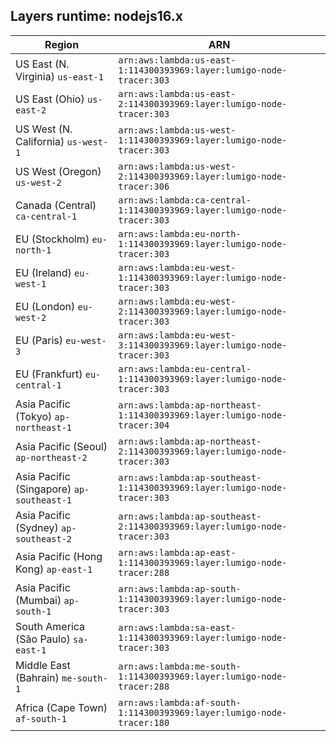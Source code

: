 Layers runtime: nodejs16.x
----
| Region | ARN |
| --- | --- |
|US East (N. Virginia)  `us-east-1`|`arn:aws:lambda:us-east-1:114300393969:layer:lumigo-node-tracer:303`|
|US East (Ohio)  `us-east-2`|`arn:aws:lambda:us-east-2:114300393969:layer:lumigo-node-tracer:303`|
|US West (N. California)  `us-west-1`|`arn:aws:lambda:us-west-1:114300393969:layer:lumigo-node-tracer:303`|
|US West (Oregon)  `us-west-2`|`arn:aws:lambda:us-west-2:114300393969:layer:lumigo-node-tracer:306`|
|Canada (Central)  `ca-central-1`|`arn:aws:lambda:ca-central-1:114300393969:layer:lumigo-node-tracer:303`|
|EU (Stockholm)  `eu-north-1`|`arn:aws:lambda:eu-north-1:114300393969:layer:lumigo-node-tracer:303`|
|EU (Ireland)  `eu-west-1`|`arn:aws:lambda:eu-west-1:114300393969:layer:lumigo-node-tracer:303`|
|EU (London)  `eu-west-2`|`arn:aws:lambda:eu-west-2:114300393969:layer:lumigo-node-tracer:303`|
|EU (Paris)  `eu-west-3`|`arn:aws:lambda:eu-west-3:114300393969:layer:lumigo-node-tracer:303`|
|EU (Frankfurt)  `eu-central-1`|`arn:aws:lambda:eu-central-1:114300393969:layer:lumigo-node-tracer:303`|
|Asia Pacific (Tokyo)  `ap-northeast-1`|`arn:aws:lambda:ap-northeast-1:114300393969:layer:lumigo-node-tracer:304`|
|Asia Pacific (Seoul)  `ap-northeast-2`|`arn:aws:lambda:ap-northeast-2:114300393969:layer:lumigo-node-tracer:303`|
|Asia Pacific (Singapore)  `ap-southeast-1`|`arn:aws:lambda:ap-southeast-1:114300393969:layer:lumigo-node-tracer:303`|
|Asia Pacific (Sydney)  `ap-southeast-2`|`arn:aws:lambda:ap-southeast-2:114300393969:layer:lumigo-node-tracer:303`|
|Asia Pacific (Hong Kong)  `ap-east-1`|`arn:aws:lambda:ap-east-1:114300393969:layer:lumigo-node-tracer:288`|
|Asia Pacific (Mumbai)  `ap-south-1`|`arn:aws:lambda:ap-south-1:114300393969:layer:lumigo-node-tracer:303`|
|South America (São Paulo)  `sa-east-1`|`arn:aws:lambda:sa-east-1:114300393969:layer:lumigo-node-tracer:303`|
|Middle East (Bahrain)  `me-south-1`|`arn:aws:lambda:me-south-1:114300393969:layer:lumigo-node-tracer:288`|
|Africa (Cape Town)  `af-south-1`|`arn:aws:lambda:af-south-1:114300393969:layer:lumigo-node-tracer:180`|
